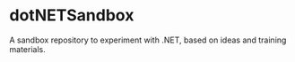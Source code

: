 # dotNETSandbox

A sandbox repository to experiment with .NET, based on ideas and training materials.
